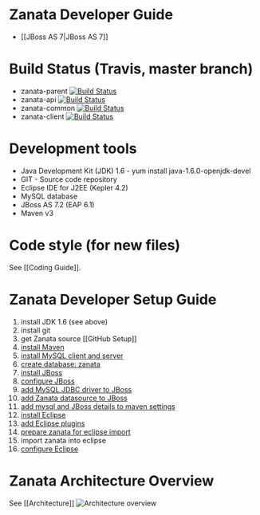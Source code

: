 # Zanata Developer Guide

 * [[JBoss AS 7|JBoss AS 7]]

# Build Status (Travis, master branch)

- zanata-parent [![Build Status](https://travis-ci.org/zanata/zanata-parent.svg?branch=master)](https://travis-ci.org/zanata/zanata-parent)
- zanata-api [![Build Status](https://travis-ci.org/zanata/zanata-api.svg?branch=master)](https://travis-ci.org/zanata/zanata-api)
- zanata-common [![Build Status](https://travis-ci.org/zanata/zanata-common.svg?branch=master)](https://travis-ci.org/zanata/zanata-common)
- zanata-client [![Build Status](https://travis-ci.org/zanata/zanata-client.svg?branch=master)](https://travis-ci.org/zanata/zanata-client)

# Development tools

- Java Development Kit (JDK) 1.6 - yum install java-1.6.0-openjdk-devel
- GIT - Source code repository
- Eclipse IDE for J2EE (Kepler 4.2)
- MySQL database
- JBoss AS 7.2 (EAP 6.1)
- Maven v3

# Code style (for new files)

See [[Coding Guide]].

# Zanata Developer Setup Guide


1. install JDK 1.6 (see above)
1. install git
1. get Zanata source [[GitHub Setup]]
1. [install Maven](Working-With-Maven#Installing_Maven_on_Fedora)
1. [install MySQL client and server](Database-Setup#Install_MySQL)
1. [create database: zanata](Database-Setup#Setup_for_Zanata)
1. [install JBoss](JBoss-Setup)
1. [configure JBoss](JBoss-Setup#JBoss_Configuration)
1. [add MySQL JDBC driver to JBoss](Database-Setup#JDBC_Driver)
1. [add Zanata datasource to JBoss](JBoss-Setup#Datasource)
1. [add mysql and JBoss details to maven settings](JBoss-Setup#Configuring_Zanata_to_deploy_to_JBoss_AS)
1. [install Eclipse](Eclipse-Setup#Getting_Eclipse)
1. [add Eclipse plugins](Eclipse-Setup#Recommended_Plugins)
1. [prepare zanata for eclipse import](Eclipse-Setup#Import_Zanata_Project)
1. import zanata into eclipse
1. [configure Eclipse](Eclipse-Setup#Configuration)


# Zanata Architecture Overview
See [[Architecture]]
![Architecture overview](http://zanata.org/images/diagrams/zanata-2.0-architecture-overview.svg)